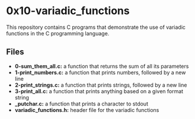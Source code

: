 # 0x10-variadic_functions

This repository contains C programs that demonstrate the use of variadic functions in the C programming language.

## Files

* **0-sum_them_all.c:** a function that returns the sum of all its parameters
* **1-print_numbers.c:** a function that prints numbers, followed by a new line
* **2-print_strings.c:** a function that prints strings, followed by a new line
* **3-print_all.c:** a function that prints anything based on a given format string
* **_putchar.c:** a function that prints a character to stdout
* **variadic_functions.h:** header file for the variadic functions
